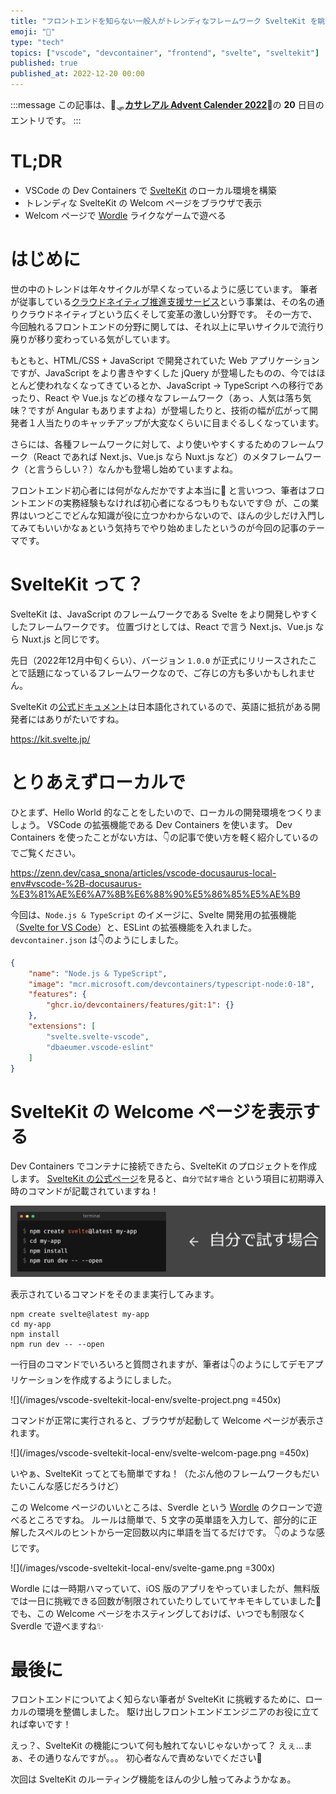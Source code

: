 ```yaml
---
title: "フロントエンドを知らない一般人がトレンディなフレームワーク SvelteKit を眺める - ローカル環境構築編 -"
emoji: "🔰"
type: "tech"
topics: ["vscode", "devcontainer", "frontend", "svelte", "sveltekit"]
published: true
published_at: 2022-12-20 00:00
---
```


:::message
この記事は、🦌🛷[**カサレアル Advent Calender 2022**](https://qiita.com/advent-calendar/2022/casareal)🎄の **20** 日目のエントリです。
:::

# TL;DR

* VSCode の Dev Containers で [SvelteKit](https://kit.svelte.jp/) のローカル環境を構築
* トレンディな SvelteKit の Welcom ページをブラウザで表示
* Welcom ページで [Wordle](https://www.nytimes.com/games/wordle/index.html) ライクなゲームで遊べる

# はじめに

世の中のトレンドは年々サイクルが早くなっているように感じています。
筆者が従事している[クラウドネイティブ推進支援サービス](https://www.casareal.co.jp/cs/)という事業は、その名の通りクラウドネイティブという広くそして変革の激しい分野です。
その一方で、今回触れるフロントエンドの分野に関しては、それ以上に早いサイクルで流行り廃りが移り変わっている気がしています。

もともと、HTML/CSS + JavaScript で開発されていた Web アプリケーションですが、JavaScript をより書きやすくした jQuery が登場したものの、今ではほとんど使われなくなってきているとか、JavaScript → TypeScript への移行であったり、React や Vue.js などの様々なフレームワーク（あっ、人気は落ち気味？ですが Angular もありますよね）が登場したりと、技術の幅が広がって開発者１人当たりのキャッチアップが大変なくらいに目まぐるしくなっています。

さらには、各種フレームワークに対して、より使いやすくするためのフレームワーク（React であれば Next.js、Vue.js なら Nuxt.js など）のメタフレームワーク（と言うらしい？）なんかも登場し始めていますよね。

フロントエンド初心者には何がなんだかですよ本当に🤯
と言いつつ、筆者はフロントエンドの実務経験もなければ初心者になるつもりもないです😓
が、この業界はいつどこでどんな知識が役に立つかわからないので、ほんの少しだけ入門してみてもいいかなぁという気持ちでやり始めましたというのが今回の記事のテーマです。

# SvelteKit って？

SvelteKit は、JavaScript のフレームワークである Svelte をより開発しやすくしたフレームワークです。
位置づけとしては、React で言う Next.js、Vue.js なら Nuxt.js と同じです。

先日（2022年12月中旬くらい）、バージョン `1.0.0` が正式にリリースされたことで話題になっているフレームワークなので、ご存じの方も多いかもしれません。

SvelteKit の[公式ドキュメント](https://kit.svelte.jp/docs/introduction)は日本語化されているので、英語に抵抗がある開発者にはありがたいですね。

https://kit.svelte.jp/

# とりあえずローカルで

ひとまず、Hello World 的なことをしたいので、ローカルの開発環境をつくりましょう。
VSCode の拡張機能である Dev Containers を使います。
Dev Containers を使ったことがない方は、👇の記事で使い方を軽く紹介しているのでご覧ください。

https://zenn.dev/casa_snona/articles/vscode-docusaurus-local-env#vscode-%2B-docusaurus-%E3%81%AE%E6%A7%8B%E6%88%90%E5%86%85%E5%AE%B9

今回は、`Node.js & TypeScript` のイメージに、Svelte 開発用の拡張機能（[Svelte for VS Code](https://marketplace.visualstudio.com/items?itemName=svelte.svelte-vscode)）と、ESLint の拡張機能を入れました。
`devcontainer.json` は👇のようにしました。

```json:.devcontainer/devcontainer.json
{
	"name": "Node.js & TypeScript",
	"image": "mcr.microsoft.com/devcontainers/typescript-node:0-18",
	"features": {
		"ghcr.io/devcontainers/features/git:1": {}
	},
	"extensions": [
		"svelte.svelte-vscode",
		"dbaeumer.vscode-eslint"
	]
}
```

# SvelteKit の Welcome ページを表示する

Dev Containers でコンテナに接続できたら、SvelteKit のプロジェクトを作成します。
[SvelteKit の公式ページ](https://kit.svelte.jp/)を見ると、`自分で試す場合` という項目に初期導入時のコマンドが記載されていますね！

![](/images/vscode-sveltekit-local-env/svelte-create-command.png)

表示されているコマンドをそのまま実行してみます。

```bash:SvelteKit プロジェクト初期化コマンド
npm create svelte@latest my-app
cd my-app
npm install
npm run dev -- --open
```

一行目のコマンドでいろいろと質問されますが、筆者は👇のようにしてデモアプリケーションを作成するようにしました。

![](/images/vscode-sveltekit-local-env/svelte-project.png =450x)

コマンドが正常に実行されると、ブラウザが起動して Welcome ページが表示されます。

![](/images/vscode-sveltekit-local-env/svelte-welcom-page.png =450x)

いやぁ、SvelteKit ってとても簡単ですね！（たぶん他のフレームワークもだいたいこんな感じだろうけど）

この Welcome ページのいいところは、Sverdle という [Wordle](https://www.nytimes.com/games/wordle/index.html) のクローンで遊べるところですね。
ルールは簡単で、5 文字の英単語を入力して、部分的に正解したスペルのヒントから一定回数以内に単語を当てるだけです。
👇のような感じです。

![](/images/vscode-sveltekit-local-env/svelte-game.png =300x)

Wordle には一時期ハマっていて、iOS 版のアプリをやっていましたが、無料版では一日に挑戦できる回数が制限されていたりしていてヤキモキしていました🤔
でも、この Welcome ページをホスティングしておけば、いつでも制限なく Sverdle で遊べますね✨

# 最後に

フロントエンドについてよく知らない筆者が SvelteKit に挑戦するために、ローカルの環境を整備しました。
駆け出しフロントエンドエンジニアのお役に立てれば幸いです！

えっ？、SvelteKit の機能について何も触れてないじゃないかって？
えぇ...まぁ、その通りなんですが。。。
初心者なんで責めないでください🙏

次回は SvelteKit のルーティング機能をほんの少し触ってみようかなぁ。
